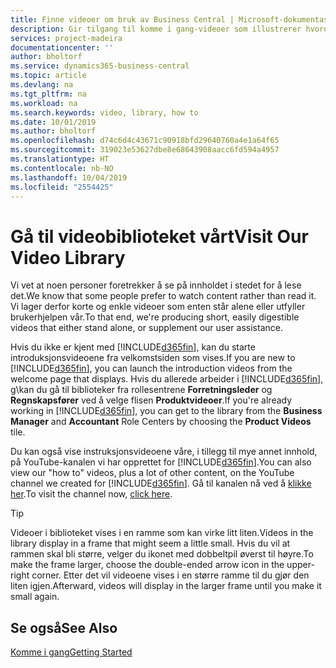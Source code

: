 ```yaml
---
title: Finne videoer om bruk av Business Central | Microsoft-dokumentasjon
description: Gir tilgang til komme i gang-videoer som illustrerer hvordan du kan utføre vanlige oppgaver.
services: project-madeira
documentationcenter: ''
author: bholtorf
ms.service: dynamics365-business-central
ms.topic: article
ms.devlang: na
ms.tgt_pltfrm: na
ms.workload: na
ms.search.keywords: video, library, how to
ms.date: 10/01/2019
ms.author: bholtorf
ms.openlocfilehash: d74c6d4c43671c90918bfd29640760a4e1a64f65
ms.sourcegitcommit: 319023e53627dbe8e68643908aacc6fd594a4957
ms.translationtype: HT
ms.contentlocale: nb-NO
ms.lasthandoff: 10/04/2019
ms.locfileid: "2554425"
---
```

# <a name="visit-our-video-library"></a><span data-ttu-id="b7cf8-103">Gå til videobiblioteket vårt</span><span class="sxs-lookup"><span data-stu-id="b7cf8-103">Visit Our Video Library</span></span>
<span data-ttu-id="b7cf8-104">Vi vet at noen personer foretrekker å se på innholdet i stedet for å lese det.</span><span class="sxs-lookup"><span data-stu-id="b7cf8-104">We know that some people prefer to watch content rather than read it.</span></span> <span data-ttu-id="b7cf8-105">Vi lager derfor korte og enkle videoer som enten står alene eller utfyller brukerhjelpen vår.</span><span class="sxs-lookup"><span data-stu-id="b7cf8-105">To that end, we're producing short, easily digestible videos that either stand alone, or supplement our user assistance.</span></span>   

<span data-ttu-id="b7cf8-106">Hvis du ikke er kjent med [!INCLUDE[d365fin](includes/d365fin_md.md)], kan du starte introduksjonsvideoene fra velkomstsiden som vises.</span><span class="sxs-lookup"><span data-stu-id="b7cf8-106">If you are new to [!INCLUDE[d365fin](includes/d365fin_md.md)], you can launch the introduction videos from the welcome page that displays.</span></span> <span data-ttu-id="b7cf8-107">Hvis du allerede arbeider i [!INCLUDE[d365fin](includes/d365fin_md.md)], g\kan du gå til biblioteker fra rollesentrene **Forretningsleder** og **Regnskapsfører** ved å velge flisen **Produktvideoer**.</span><span class="sxs-lookup"><span data-stu-id="b7cf8-107">If you're already working in [!INCLUDE[d365fin](includes/d365fin_md.md)], you can get to the library from the **Business Manager** and **Accountant** Role Centers by choosing the **Product Videos** tile.</span></span> 

<span data-ttu-id="b7cf8-108">Du kan også vise instruksjonsvideoene våre, i tillegg til mye annet innhold, på YouTube-kanalen vi har opprettet for [!INCLUDE[d365fin](includes/d365fin_md.md)].</span><span class="sxs-lookup"><span data-stu-id="b7cf8-108">You can also view our "how to" videos, plus a lot of other content, on the YouTube channel we created for [!INCLUDE[d365fin](includes/d365fin_md.md)].</span></span> <span data-ttu-id="b7cf8-109">Gå til kanalen nå ved å [klikke her](https://go.microsoft.com/fwlink/?linkid=851533).</span><span class="sxs-lookup"><span data-stu-id="b7cf8-109">To visit the channel now, [click here](https://go.microsoft.com/fwlink/?linkid=851533).</span></span>

> [!Tip]  
> <span data-ttu-id="b7cf8-110">Videoer i biblioteket vises i en ramme som kan virke litt liten.</span><span class="sxs-lookup"><span data-stu-id="b7cf8-110">Videos in the library display in a frame that might seem a little small.</span></span> <span data-ttu-id="b7cf8-111">Hvis du vil at rammen skal bli større, velger du ikonet med dobbeltpil øverst til høyre.</span><span class="sxs-lookup"><span data-stu-id="b7cf8-111">To make the frame larger, choose the double-ended arrow icon in the upper-right corner.</span></span> <span data-ttu-id="b7cf8-112">Etter det vil videoene vises i en større ramme til du gjør den liten igjen.</span><span class="sxs-lookup"><span data-stu-id="b7cf8-112">Afterward, videos will display in the larger frame until you make it small again.</span></span>

## <a name="see-also"></a><span data-ttu-id="b7cf8-113">Se også</span><span class="sxs-lookup"><span data-stu-id="b7cf8-113">See Also</span></span>
[<span data-ttu-id="b7cf8-114">Komme i gang</span><span class="sxs-lookup"><span data-stu-id="b7cf8-114">Getting Started</span></span>](product-get-started.md)
